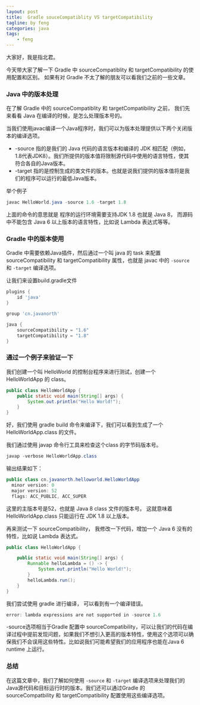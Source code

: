 ```yaml
---
layout: post
title:  Gradle souceCompatiblity VS targetCompatibility
tagline: by feng
categories: java
tags: 
    - feng
---
```


大家好，我是指北君。

今天带大家了解一下 Gradle 中 sourceCompatiblity 和 targetCompatibility 的使用配置和区别。 如果有对 Gradle 不太了解的朋友可以看我们之前的一些文章。

<!--more-->

### Java 中的版本处理

在了解 Gradle 中的 sourceCompatiblity 和 targetCompatibility 之前， 我们先来看看 Java 在编译的时候，是怎么处理版本号的。

当我们使用javac编译一个Java程序时，我们可以为版本处理提供以下两个关闭版本的编译选项。

* -source 指的是我们的 Java 代码的语言版本和编译的 JDK 相匹配（例如，1.8代表JDK8）。我们所提供的版本值将限制源代码中使用的语言特性，使其符合各自的Java版本。 
* -target 指的是控制生成的类文件的版本。也就是说我们提供的版本值将是我们的程序可以运行的最低Java版本。

举个例子

```java
javac HelloWorld.java -source 1.6 -target 1.8
```

上面的命令的意思就是 程序的运行环境需要支持JDK 1.8 也就是 Java 8， 而源码中不能包含 Java 6 以上版本的语言特性，比如说 Lambda 表达式等等。

### Gradle 中的版本使用

Gradle 中需要依赖Java插件，然后通过一个叫 java 的 task 来配置 sourceCompatibility 和 targetCompatibility 属性，也就是 javac 中的 `-source` 和 `-target` 编译选项。

让我们来设置build.gradle文件

```groovy
plugins {
    id 'java'
}

group 'cn.javanorth'

java {
    sourceCompatibility = "1.6"
    targetCompatibility = "1.8"
}
```

### 通过一个例子来验证一下

我们创建一个叫 HelloWorld 的控制台程序来进行测试，创建一个 HelloWorldApp 的 class。

```java
public class HelloWorldApp {
    public static void main(String[] args) {
        System.out.println("Hello World!");
    }
}
```

好，我们使用 gradle build 命令来编译下，我们可以看到生成了一个 HelloWorldApp.class 的文件。

我们通过使用 javap 命令行工具来检查这个class 的字节码版本号。

```java
javap -verbose HelloWorldApp.class
```

输出结果如下：

```java
public class cn.javanorth.helloworld.HelloWorldApp
  minor version: 0
  major version: 52
  flags: ACC_PUBLIC, ACC_SUPER
```

这里的主版本号是52，也就是 Java 8 class 文件的版本号。 这就意味着 HelloWorldApp.class 只能运行在 JDK 1.8 以上版本。

再来测试一下 sourceCompatibility， 我修改一下代码，增加一个 Java 6 没有的特性，比如说 Lambda 表达式。

```java
public class HelloWorldApp {

    public static void main(String[] args) {
        Runnable helloLambda = () -> {
            System.out.println("Hello World!");
        }
        helloLambda.run();
    }
}
```

我们尝试使用 gradle 进行编译， 可以看到有一个编译错误。

```java
error: lambda expressions are not supported in -source 1.6
```

-source选项相当于Gradle 配置中 sourceCompatibility，可以让我们的代码在编译过程中提前发现问题，如果我们不想引入更高的版本特性，使用这个选项可以确保我们不会误用这些特性。比如说我们可能希望我们的应用程序也能在Java 6 runtime 上运行。

### 总结

在这篇文章中，我们了解如何使用 `-source` 和 `-target` 编译选项来处理我们的Java源代码和目标运行时的版本。我们还可以通过Gradle 的 sourceCompatbility 和 targetCompatibility 配置使用这些编译选项。